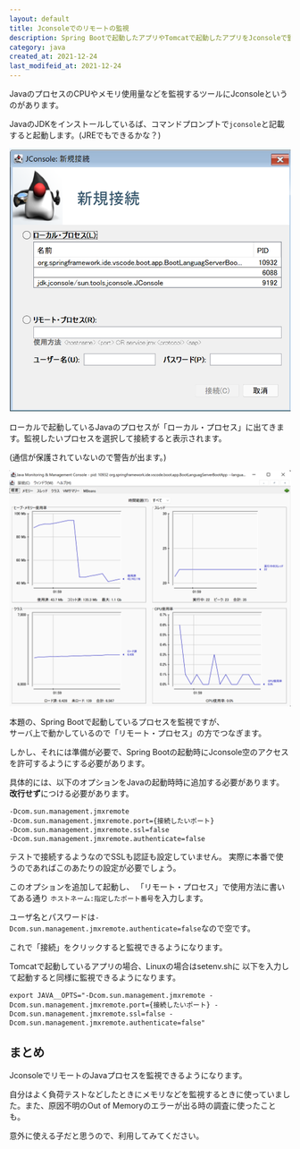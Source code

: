 ```yaml
---
layout: default
title: Jconsoleでのリモートの監視
description: Spring Bootで起動したアプリやTomcatで起動したアプリをJconsoleで監視する方法を記載します。
category: java
created_at: 2021-12-24
last_modifeid_at: 2021-12-24
---
```


JavaのプロセスのCPUやメモリ使用量などを監視するツールにJconsoleというのがあります。

JavaのJDKをインストールしているば、コマンドプロンプトで`jconsole`と記載すると起動します。(JREでもできるかな？)

![Jconsole Start menue](/images/it/java/JconsoleStart.png)

ローカルで起動しているJavaのプロセスが「ローカル・プロセス」に出てきます。監視したいプロセスを選択して接続すると表示されます。

(通信が保護されていないので警告が出ます。)

![Jconsole Graph](/images/it/java/JconsoleGraph.png)

本題の、Spring Bootで起動しているプロセスを監視ですが、  
サーバ上で動かしているので「リモート・プロセス」の方でつなぎます。

しかし、それには準備が必要で、Spring Bootの起動時にJconsole空のアクセスを許可するようにする必要があります。

具体的には、以下のオプションをJavaの起動時時に追加する必要があります。
**改行せず**につける必要があります。

```Shell
-Dcom.sun.management.jmxremote
-Dcom.sun.management.jmxremote.port={接続したいポート}
-Dcom.sun.management.jmxremote.ssl=false
-Dcom.sun.management.jmxremote.authenticate=false
```

テストで接続するようなのでSSLも認証も設定していません。
実際に本番で使うのであればこのあたりの設定が必要でしょう。

このオプションを追加して起動し、
「リモート・プロセス」で使用方法に書いてある通り
`ホストネーム:指定したポート番号`を入力します。

ユーザ名とパスワードは`-Dcom.sun.management.jmxremote.authenticate=false`なので空です。

これで「接続」をクリックすると監視できるようになります。

Tomcatで起動しているアプリの場合、Linuxの場合はsetenv.shに
以下を入力して起動すると同様に監視できるようになります。

```Shell
export JAVA__OPTS="-Dcom.sun.management.jmxremote -Dcom.sun.management.jmxremote.port={接続したいポート} -Dcom.sun.management.jmxremote.ssl=false -Dcom.sun.management.jmxremote.authenticate=false"
```

## まとめ

JconsoleでリモートのJavaプロセスを監視できるようになります。

自分はよく負荷テストなどしたときにメモリなどを監視するときに使っていました。また、原因不明のOut of Memoryのエラーが出る時の調査に使ったことも。

意外に使える子だと思うので、利用してみてください。